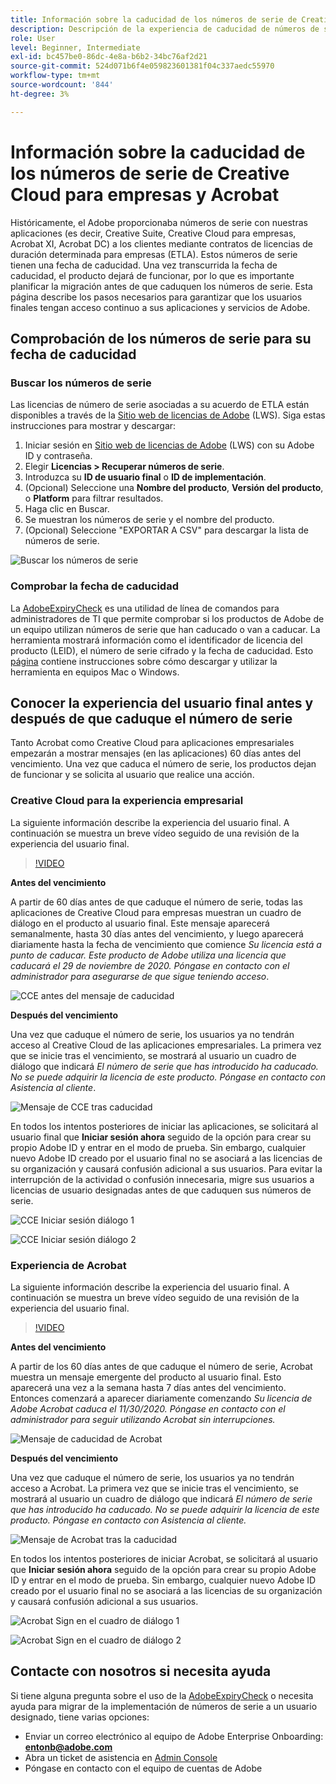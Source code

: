 ```yaml
---
title: Información sobre la caducidad de los números de serie de Creative Cloud para empresas y Acrobat
description: Descripción de la experiencia de caducidad de números de serie para Creative Cloud para empresas y Acrobat
role: User
level: Beginner, Intermediate
exl-id: bc457be0-86dc-4e8a-b6b2-34bc76af2d21
source-git-commit: 524d071b6f4e059823601381f04c337aedc55970
workflow-type: tm+mt
source-wordcount: '844'
ht-degree: 3%

---
```


# Información sobre la caducidad de los números de serie de Creative Cloud para empresas y Acrobat

Históricamente, el Adobe proporcionaba números de serie con nuestras aplicaciones (es decir, Creative Suite, Creative Cloud para empresas, Acrobat XI, Acrobat DC) a los clientes mediante contratos de licencias de duración determinada para empresas (ETLA). Estos números de serie tienen una fecha de caducidad. Una vez transcurrida la fecha de caducidad, el producto dejará de funcionar, por lo que es importante planificar la migración antes de que caduquen los números de serie. Esta página describe los pasos necesarios para garantizar que los usuarios finales tengan acceso continuo a sus aplicaciones y servicios de Adobe.

## Comprobación de los números de serie para su fecha de caducidad

### Buscar los números de serie

Las licencias de número de serie asociadas a su acuerdo de ETLA están disponibles a través de la [Sitio web de licencias de Adobe](https://licensing.adobe.com/) (LWS). Siga estas instrucciones para mostrar y descargar:

1. Iniciar sesión en [Sitio web de licencias de Adobe](https://licensing.adobe.com/) (LWS) con su Adobe ID y contraseña.
1. Elegir **Licencias > Recuperar números de serie**.
1. Introduzca su **ID de usuario final** o **ID de implementación**.
1. (Opcional) Seleccione una **Nombre del producto**, **Versión del producto**, o **Platform** para filtrar resultados.
1. Haga clic en Buscar.
1. Se muestran los números de serie y el nombre del producto.
1. (Opcional) Seleccione &quot;EXPORTAR A CSV&quot; para descargar la lista de números de serie.

![Buscar los números de serie](assets/retrieveserialnumbers.png)

### Comprobar la fecha de caducidad

La [AdobeExpiryCheck](https://helpx.adobe.com/enterprise/kb/volume-license-expiration-check.html) es una utilidad de línea de comandos para administradores de TI que permite comprobar si los productos de Adobe de un equipo utilizan números de serie que han caducado o van a caducar. La herramienta mostrará información como el identificador de licencia del producto (LEID), el número de serie cifrado y la fecha de caducidad. Esto [página](https://helpx.adobe.com/enterprise/kb/volume-license-expiration-check.html) contiene instrucciones sobre cómo descargar y utilizar la herramienta en equipos Mac o Windows.

## Conocer la experiencia del usuario final antes y después de que caduque el número de serie

Tanto Acrobat como Creative Cloud para aplicaciones empresariales empezarán a mostrar mensajes (en las aplicaciones) 60 días antes del vencimiento. Una vez que caduca el número de serie, los productos dejan de funcionar y se solicita al usuario que realice una acción.

### Creative Cloud para la experiencia empresarial

La siguiente información describe la experiencia del usuario final. A continuación se muestra un breve vídeo seguido de una revisión de la experiencia del usuario final.

>[!VIDEO](https://video.tv.adobe.com/v/331746?hidetitle=true)

**Antes del vencimiento**

A partir de 60 días antes de que caduque el número de serie, todas las aplicaciones de Creative Cloud para empresas muestran un cuadro de diálogo en el producto al usuario final. Este mensaje aparecerá semanalmente, hasta 30 días antes del vencimiento, y luego aparecerá diariamente hasta la fecha de vencimiento que comience *Su licencia está a punto de caducar. Este producto de Adobe utiliza una licencia que caducará el 29 de noviembre de 2020. Póngase en contacto con el administrador para asegurarse de que sigue teniendo acceso*.

![CCE antes del mensaje de caducidad](assets/cceexpiring.png)

**Después del vencimiento**

Una vez que caduque el número de serie, los usuarios ya no tendrán acceso al Creative Cloud de las aplicaciones empresariales. La primera vez que se inicie tras el vencimiento, se mostrará al usuario un cuadro de diálogo que indicará *El número de serie que has introducido ha caducado. No se puede adquirir la licencia de este producto. Póngase en contacto con Asistencia al cliente*.

![Mensaje de CCE tras caducidad](assets/cceafterexpire.png)

En todos los intentos posteriores de iniciar las aplicaciones, se solicitará al usuario final que **Iniciar sesión ahora** seguido de la opción para crear su propio Adobe ID y entrar en el modo de prueba. Sin embargo, cualquier nuevo Adobe ID creado por el usuario final no se asociará a las licencias de su organización y causará confusión adicional a sus usuarios. Para evitar la interrupción de la actividad o confusión innecesaria, migre sus usuarios a licencias de usuario designadas antes de que caduquen sus números de serie.

![CCE Iniciar sesión diálogo 1](assets/ccesignin1.png)

![CCE Iniciar sesión diálogo 2](assets/ccesignin2.png)

### Experiencia de Acrobat

La siguiente información describe la experiencia del usuario final. A continuación se muestra un breve vídeo seguido de una revisión de la experiencia del usuario final.

>[!VIDEO](https://video.tv.adobe.com/v/331749?hidetitle=true)


**Antes del vencimiento**

A partir de los 60 días antes de que caduque el número de serie, Acrobat muestra un mensaje emergente del producto al usuario final. Esto aparecerá una vez a la semana hasta 7 días antes del vencimiento. Entonces comenzará a aparecer diariamente comenzando *Su licencia de Adobe Acrobat caduca el 11/30/2020. Póngase en contacto con el administrador para seguir utilizando Acrobat sin interrupciones.*

![Mensaje de caducidad de Acrobat](assets/acrobatexpiring.png)

**Después del vencimiento**

Una vez que caduque el número de serie, los usuarios ya no tendrán acceso a Acrobat. La primera vez que se inicie tras el vencimiento, se mostrará al usuario un cuadro de diálogo que indicará *El número de serie que has introducido ha caducado. No se puede adquirir la licencia de este producto. Póngase en contacto con Asistencia al cliente.*

![Mensaje de Acrobat tras la caducidad](assets/acrobatafterexpire.png)

En todos los intentos posteriores de iniciar Acrobat, se solicitará al usuario que **Iniciar sesión ahora** seguido de la opción para crear su propio Adobe ID y entrar en el modo de prueba. Sin embargo, cualquier nuevo Adobe ID creado por el usuario final no se asociará a las licencias de su organización y causará confusión adicional a sus usuarios.

![Acrobat Sign en el cuadro de diálogo 1](assets/acrobatsignin1.png)

![Acrobat Sign en el cuadro de diálogo 2](assets/acrobatsignin2.png)

## Contacte con nosotros si necesita ayuda

Si tiene alguna pregunta sobre el uso de la [AdobeExpiryCheck](https://helpx.adobe.com/enterprise/kb/volume-license-expiration-check.html) o necesita ayuda para migrar de la implementación de números de serie a un usuario designado, tiene varias opciones:
* Enviar un correo electrónico al equipo de Adobe Enterprise Onboarding: **entonb@adobe.com**
* Abra un ticket de asistencia en [Admin Console](https://adminconsole.adobe.com/support)
* Póngase en contacto con el equipo de cuentas de Adobe
